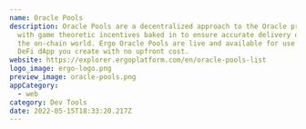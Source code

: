 ```yaml
---
name: Oracle Pools
description: Oracle Pools are a decentralized approach to the Oracle problem
  with game theoretic incentives baked in to ensure accurate delivery of data to
  the on-chain world. Ergo Oracle Pools are live and available for use for any
  DeFi dApp you create with no upfront cost.
website: https://explorer.ergoplatform.com/en/oracle-pools-list
logo_image: ergo-logo.png
preview_image: oracle-pools.png
appCategory:
  - web
category: Dev Tools
date: 2022-05-15T18:33:20.217Z
---
```

